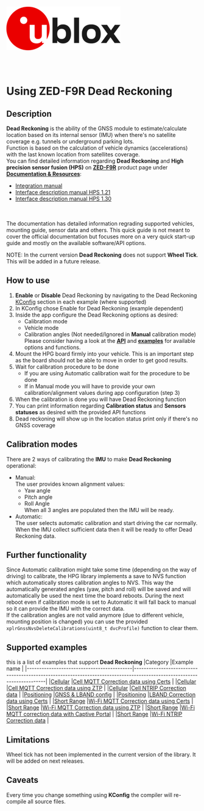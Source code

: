 ![u-blox](./../media/shared/logos/ublox_logo.jpg)

<br>
<br>

# Using ZED-F9R Dead Reckoning

## Description
**Dead Reckoning** is the ability of the GNSS module to estimate/calculate location based on its internal sensor (IMU) when there's no satellite coverage e.g. tunnels or underground parking lots.\
Function is based on the calculation of vehicle dynamics (accelerations) with the last known location from satellites coverage.\
You can find detailed information regarding **Dead Reckoning** and **High precision sensor fusion (HPS)** on **[ZED-F9R](https://www.u-blox.com/en/product/zed-f9r-module)** product page under **[Documentation & Resources](https://www.u-blox.com/en/product/zed-f9r-module?legacy=Current#Documentation-&-resources)**:
- [Integration manual](https://www.u-blox.com/sites/default/files/ZED-F9R_Integrationmanual_UBX-20039643.pdf)
- [Interface description manual HPS 1.21](https://www.u-blox.com/sites/default/files/F9-HPS-1.21_InterfaceDescription_UBX-21019746.pdf)
- [Interface description manual HPS 1.30](https://www.u-blox.com/sites/default/files/documents/u-blox-F9-HPS-1.30_InterfaceDescription_UBX-22010984.pdf)
<br>
<br>
The documentation has detailed information regrading supported vehicles, mounting guide, sensor data and others.
This quick guide is not meant to cover the official documentation but focuses more on a very quick start-up guide and mostly on the available software/API options.

NOTE: In the current version **Dead Reckoning** does not support **Wheel Tick**. This will be added in a future release.

## How to use
1. **Enable** or **Disable** Dead Reckoning by navigating to the Dead Reckoning [KConfig](./README_kconfig.md) section in each example (where supported)
2. In KConfig chose Enable for Dead Reckoning (example dependent)
3. Inside the app configure the Dead Reckoning options as desired:
    - Calibration mode
    - Vehicle mode
    - Calibration angles (Not needed/Ignored in **Manual** calibration mode)\
Please consider having a look at the **[API](./../components/hpglib/src/location_service/gnss_service/)** and **[examples](./../examples/)** for available options and functions.
4. Mount the HPG board firmly into your vehicle. This is an important step as the board should not be able to move in order to get good results.
5. Wait for calibration procedure to be done
    - If you are using Automatic calibration wait for the procedure to be done
    - If in Manual mode you will have to provide your own calibration/alignment values during app configuration (step 3)
6. When the calibration is done you will have Dead Reckoning function
7. You can print information regarding **Calibration status** and **Sensors statuses** as desired with the provided API functions
8. Dead reckoning will show up in the location status print only if there's no GNSS coverage

## Calibration modes
There are 2 ways of calibrating the **IMU** to make **Dead Reckoning** operational:
- Manual:\
The user provides known alignment values:
    - Yaw angle
    - Pitch angle
    - Roll Angle\
When all 3 angles are populated then the IMU will be ready.
- Automatic:\
The user selects automatic calibration and start driving the car normally. When the IMU collect sufficient data then it will be ready to offer Dead Reckoning data.

## Further functionality
Since Automatic calibration might take some time (depending on the way of driving) to calibrate, the HPG library implements a save to NVS function which automatically stores calibration angles to NVS. This way the automatically generated angles (yaw, pitch and roll) will be saved and will automatically be used the next time the board reboots.
During the next reboot even if calibration mode is set to Automatic it will fall back to manual so it can provide the IMU with the correct data.\
If the calibration angles are not valid anymore (due to different vehicle, mounting position is changed) you can use the provided `xplrGnssNvsDeleteCalibrations(uint8_t dvcProfile)` function to clear them.

## Supported examples
this is a list of examples that support **Dead Reckoning**
|Category                                   |Example name                                                                                                            |
|-------------------------------------------|------------------------------------------------------------------------------------------------------------------------|
|[Cellular](./../examples/cellular/)        |[Cell MQTT Correction data using Certs](./../examples/cellular/02_hpg_cell_mqtt_correction_certs/)                      |
|[Cellular](./../examples/cellular/)        |[Cell MQTT Correction data using ZTP](./../examples/cellular/03_hpg_cell_mqtt_correction_ztp/)                          |
|[Cellular](./../examples/cellular/)        |[Cell NTRIP Correction data](./../examples/cellular/04_hpg_cell_ntrip_correction/)                                      |
|[Positioning](./../examples/positioning/)  |[GNSS & LBAND config](./../examples/positioning/01_hpg_gnss_config/)                                                    |
|[Positioning](./../examples/positioning/)  |[LBAND Correction data using Certs](./../examples/positioning/02_hpg_gnss_lband_correction/)                            |
|[Short Range](./../examples/shortrange/)   |[Wi-Fi MQTT Correction data using Certs](./../examples/shortrange/03_hpg_wifi_mqtt_correction_certs/)                   |
|[Short Range](./../examples/shortrange/)   |[Wi-Fi MQTT Correction data using ZTP](./../examples/shortrange/04_hpg_wifi_mqtt_correction_ztp/)                       |
|[Short Range](./../examples/shortrange/)   |[Wi-Fi MQTT correction data with Captive Portal](./../examples/shortrange/05_hpg_wifi_mqtt_correction_captive_portal/)  |
|[Short Range](./../examples/shortrange/)   |[Wi-Fi NTRIP Correction data](./../examples/shortrange/06_hpg_wifi_ntrip_correction/)                                   |

## Limitations
Wheel tick has not been implemented in the current version of the library. It will be added on next releases.

## Caveats
Every time you change something using **KConfig** the compiler will re-compile all source files.